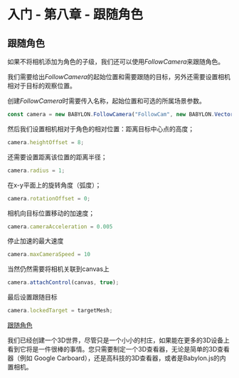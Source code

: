 入门 - 第八章 - 跟随角色
===

## 跟随角色

如果不将相机添加为角色的子级，我们还可以使用*FollowCamera*来跟随角色。

我们需要给出*FollowCamera*的起始位置和需要跟随的目标，另外还需要设置相机相对于目标的观察位置。

创建*FollowCamera*时需要传入名称，起始位置和可选的所属场景参数。

````javascript
const camera = new BABYLON.FollowCamera("FollowCam", new BABYLON.Vector3(-6, 0, 0), scene);
````

然后我们设置相机相对于角色的相对位置：距离目标中心点的高度；

````javascript
camera.heightOffset = 8;
````

还需要设置距离该位置的距离半径；

````javascript
camera.radius = 1;
````

在x-y平面上的旋转角度（弧度）；

````javascript
camera.rotationOffset = 0;
````

相机向目标位置移动的加速度；

````javascript
camera.cameraAcceleration = 0.005
````

停止加速的最大速度

````javascript
camera.maxCameraSpeed = 10
````

当然仍然需要将相机关联到canvas上

````javascript
camera.attachControl(canvas, true);
````

最后设置跟随目标

````javascript
camera.lockedTarget = targetMesh;
````

[跟随角色](https://playground.babylonjs.com/#KBS9I5#98)

我们已经创建一个3D世界，尽管只是一个小小的村庄，如果能在更多的3D设备上看到它将是一件很棒的事情。您只需要制定一个3D查看器，无论是简单的3D查看器（例如 Google Carboard），还是高科技的3D查看器，或者是Babylon.js的内置相机。
